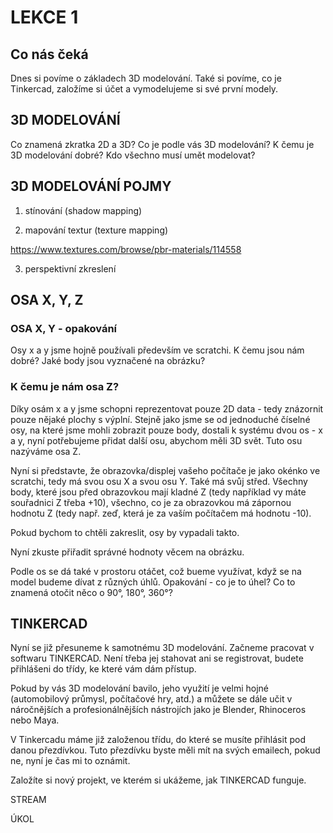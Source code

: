 # LEKCE 1
## Co nás čeká
Dnes si povíme o základech 3D modelování. Také si povíme, co je Tinkercad, založíme si účet a vymodelujeme si své první modely.

## 3D MODELOVÁNÍ
Co znamená zkratka 2D a 3D? Co je podle vás 3D modelování? K čemu je 3D modelování dobré? Kdo všechno musí umět modelovat?


## 3D MODELOVÁNÍ POJMY

1. stínování (shadow mapping)

2. mapování textur (texture mapping) 

  https://www.textures.com/browse/pbr-materials/114558
  
3. perspektivní zkreslení

## OSA X, Y, Z

### OSA X, Y - opakování

Osy x a y jsme hojně používali především ve scratchi. K čemu jsou nám dobré? Jaké body jsou vyznačené na obrázku?

### K čemu je nám osa Z?

Díky osám x a y jsme schopni reprezentovat pouze 2D data - tedy znázornit pouze nějaké plochy s výplní. Stejně jako jsme se od jednoduché číselné osy, na které jsme mohli zobrazit pouze body, dostali k systému dvou os - x a y, nyní potřebujeme přidat další osu, abychom měli 3D svět. Tuto osu nazýváme osa Z.

Nyní si představte, že obrazovka/displej vašeho počítače je jako okénko ve scratchi, tedy má svou osu X a svou osu Y. Také má svůj střed. Všechny body, které jsou před obrazovkou mají kladné Z (tedy například vy máte souřadnici Z třeba +10), všechno, co je za obrazovkou má zápornou hodnotu Z (tedy např. zeď, která je za vaším počítačem má hodnotu -10).

Pokud bychom to chtěli zakreslit, osy by vypadali takto. 

Nyní zkuste přiřadit správné hodnoty věcem na obrázku. 

Podle os se dá také v prostoru otáčet, což bueme využívat, když se na model budeme dívat z různých úhlů. Opakování - co je to úhel? Co to znamená otočit něco o 90°, 180°, 360°?

## TINKERCAD

Nyní se již přesuneme k samotnému 3D modelování. Začneme pracovat v softwaru TINKERCAD. Není třeba jej stahovat ani se registrovat, budete přihlášeni do třídy, ke které vám dám přístup.

Pokud by vás 3D modelování bavilo, jeho využití je velmi hojné (automobilový průmysl, počítačové hry, atd.) a můžete se dále učit v náročnějších a profesionálnějších nástrojích jako je Blender, Rhinoceros nebo Maya. 

V Tinkercadu máme již založenou třídu, do které se musíte přihlásit pod danou přezdívkou. Tuto přezdívku byste měli mít na svých emailech, pokud ne, nyní je čas mi to oznámit.

Založíte si nový projekt, ve kterém si ukážeme, jak TINKERCAD funguje.

STREAM

ÚKOL











